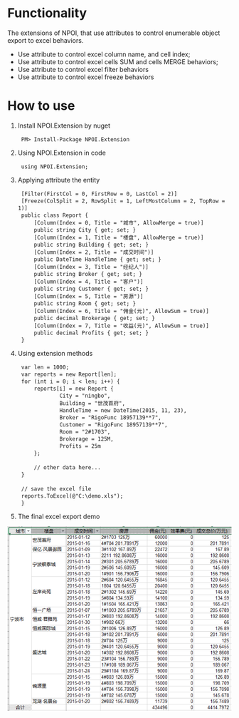 # Functionality
The extensions of NPOI, that use attributes to control enumerable object export to excel behaviors.
- Use attribute to control excel column name, and cell index; 
- Use attribute to control excel cells SUM and cells MERGE behaviors; 
- Use attribute to control excel filter behaviors 
- Use attribute to control excel freeze behaviors

# How to use
1. Install NPOI.Extension by nuget

        PM> Install-Package NPOI.Extension
	
2. Using NPOI.Extension in code

        using NPOI.Extension;
	
3. Applying attribute the entity

        [Filter(FirstCol = 0, FirstRow = 0, LastCol = 2)]
        [Freeze(ColSplit = 2, RowSplit = 1, LeftMostColumn = 2, TopRow = 1)]
        public class Report {
            [Column(Index = 0, Title = "城市", AllowMerge = true)]
            public string City { get; set; }
            [Column(Index = 1, Title = "楼盘", AllowMerge = true)]
            public string Building { get; set; }
            [Column(Index = 2, Title = "成交时间")]
            public DateTime HandleTime { get; set; }
            [Column(Index = 3, Title = "经纪人")]
            public string Broker { get; set; }
            [Column(Index = 4, Title = "客户")]
            public string Customer { get; set; }
            [Column(Index = 5, Title = "房源")]
            public string Room { get; set; }
            [Column(Index = 6, Title = "佣金(元)", AllowSum = true)]
            public decimal Brokerage { get; set; }
            [Column(Index = 7, Title = "收益(元)", AllowSum = true)]
            public decimal Profits { get; set; }
        }

4. Using extension methods

        var len = 1000;
        var reports = new Report[len];
        for (int i = 0; i < len; i++) {
            reports[i] = new Report {
                    City = "ningbo",
                    Building = "世茂首府",
                    HandleTime = new DateTime(2015, 11, 23),
                    Broker = "RigoFunc 18957139**7",
                    Customer = "RigoFunc 18957139**7",
                    Room = "2#1703",
                    Brokerage = 125M,
                    Profits = 25m
            };

            // other data here...
        }

        // save the excel file
        reports.ToExcel(@"C:\demo.xls");
        }

5. The final excel export demo

![NPOI.Extension demo](images/demo.PNG)
